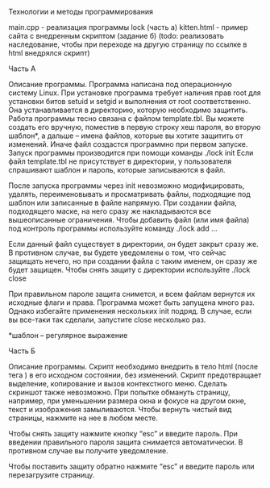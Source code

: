 Технологии и методы программирования

main.cpp - реализация программы lock (часть а)
kitten.html - пример сайта с внедренным скриптом (задание б)
(todo: реализовать наследование, чтобы при переходе на другую страницу по ссылке в html внедрялся скрипт) 

Часть А

Описание программы.
Программа написана под операционную систему Linux. При установке программа требует наличия прав root для установки битов setuid и setgid и выполнения от root соответственно. Она устанавливается в директорию, которую необходимо защитить. Работа программы тесно связана с файлом template.tbl. Вы можете создать его вручную, поместив в первую строку хеш пароля, во вторую шаблон*, а дальше – имена файлов, которые вы хотите защитить от изменений. Иначе файл создастся программно при первом запуске. Запуск программы производится при помощи команды 
./lock init
Если файл template.tbl не присутствует в директории, у пользователя спрашивают шаблон и пароль, которые записываются в файл.

После запуска программы через init невозможно модифицировать, удалять, переименовывать и просматривать файлы, подходящие под шаблон или записанные в файле напрямую. При создании файла, подходящего маске, на него сразу же накладываются все вышеописанные ограничения. 
Чтобы добавить файл (или имя файла) под контроль программы используйте команду
./lock add <filename1> …

Если данный файл существует в директории, он будет закрыт сразу же. В противном случае, вы будете уведомлены о том, что сейчас защищать нечего, но при создании файла с таким именем, он сразу же будет защищен. 
Чтобы снять защиту с директории используйте
./lock close <password>

При правильном пароле защита снимется, и всем файлам вернутся их исходные флаги и права. 
Программа может быть запущена много раз. Однако избегайте применения нескольких init подряд. В случае, если вы все-таки так сделали, запустите close несколько раз.

*шаблон – регулярное выражение

Часть Б

Описание программы.
Скрипт необходимо внедрить в тело html (после тега <body>) в его исходном состоянии, без изменений. Скрипт предотвращает выделение, копирование и вызов контекстного меню. Сделать скриншот также невозможно. При попытке обмануть страницу, например, при уменьшении размера окна и фокусе на другом окне, текст и изображения замыливаются. Чтобы вернуть чистый вид страницы, нажмите на нее в любом месте. 

Чтобы снять защиту нажмите кнопку “esc” и введите пароль. При введении правильного пароля защита снимается автоматически. В противном случае вы получите уведомление.

Чтобы поставить защиту обратно нажмите “esc” и введите пароль или перезагрузите страницу. 
